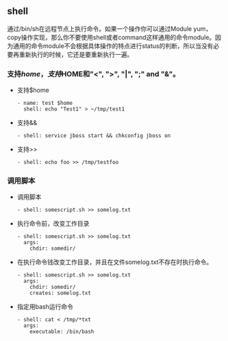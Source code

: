 ## shell

通过/bin/sh在远程节点上执行命令。如果一个操作你可以通过Module yum，copy操作实现，那么你不要使用shell或者command这样通用的命令module。因为通用的命令module不会根据具体操作的特点进行status的判断，所以当没有必要再重新执行的时候，它还是要重新执行一遍。

### 支持$home，支持$HOME和"<", ">", "|", ";" and "&"。
* 支持$home
  ```
  - name: test $home
    shell: echo "Test1" > ~/tmp/test1
  ```
* 支持&&  
  ```  
  - shell: service jboss start && chkconfig jboss on
  ```

* 支持>>
  ```
  - shell: echo foo >> /tmp/testfoo
  ```

### 调用脚本

* 调用脚本
  ```
  - shell: somescript.sh >> somelog.txt
  ```

* 执行命令前，改变工作目录

  ```
  - shell: somescript.sh >> somelog.txt
    args:
      chdir: somedir/
  ```

* 在执行命令钱改变工作目录，并且在文件somelog.txt不存在时执行命令。

  ```
  - shell: somescript.sh >> somelog.txt
    args:
      chdir: somedir/
      creates: somelog.txt
  ```

* 指定用bash运行命令

  ```
  - shell: cat < /tmp/*txt
    args:
      executable: /bin/bash
  ```
